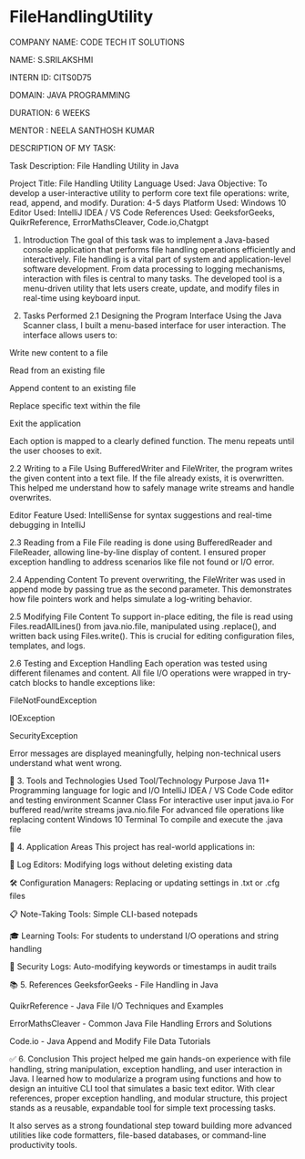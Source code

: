 # FileHandlingUtility

COMPANY NAME: CODE TECH IT SOLUTIONS

NAME: S.SRILAKSHMI

INTERN ID: CITS0D75

DOMAIN: JAVA PROGRAMMING

DURATION: 6 WEEKS

MENTOR : NEELA SANTHOSH KUMAR

DESCRIPTION OF MY TASK:

Task Description: File Handling Utility in Java

Project Title: File Handling Utility
Language Used: Java
Objective: To develop a user-interactive utility to perform core text file operations: write, read, append, and modify.
Duration: 4-5 days
Platform Used: Windows 10
Editor Used: IntelliJ IDEA / VS Code 
References Used: GeeksforGeeks, QuikrReference, ErrorMathsCleaver, Code.io,Chatgpt

 1. Introduction
The goal of this task was to implement a Java-based console application that performs file handling operations efficiently and interactively. File handling is a vital part of system and application-level software development. From data processing to logging mechanisms, interaction with files is central to many tasks. The developed tool is a menu-driven utility that lets users create, update, and modify files in real-time using keyboard input.

 2. Tasks Performed
2.1 Designing the Program Interface
Using the Java Scanner class, I built a menu-based interface for user interaction. The interface allows users to:

Write new content to a file

Read from an existing file

Append content to an existing file

Replace specific text within the file

Exit the application

Each option is mapped to a clearly defined function. The menu repeats until the user chooses to exit.

 2.2 Writing to a File
Using BufferedWriter and FileWriter, the program writes the given content into a text file. If the file already exists, it is overwritten. This helped me understand how to safely manage write streams and handle overwrites.

Editor Feature Used: IntelliSense for syntax suggestions and real-time debugging in IntelliJ

2.3 Reading from a File
File reading is done using BufferedReader and FileReader, allowing line-by-line display of content. I ensured proper exception handling to address scenarios like file not found or I/O error.



2.4 Appending Content
To prevent overwriting, the FileWriter was used in append mode by passing true as the second parameter. This demonstrates how file pointers work and helps simulate a log-writing behavior.


2.5 Modifying File Content
To support in-place editing, the file is read using Files.readAllLines() from java.nio.file, manipulated using .replace(), and written back using Files.write(). This is crucial for editing configuration files, templates, and logs.



 2.6 Testing and Exception Handling
Each operation was tested using different filenames and content. All file I/O operations were wrapped in try-catch blocks to handle exceptions like:

FileNotFoundException

IOException

SecurityException

Error messages are displayed meaningfully, helping non-technical users understand what went wrong.

🔧 3. Tools and Technologies Used
Tool/Technology	Purpose
Java 11+	Programming language for logic and I/O
IntelliJ IDEA / VS Code	Code editor and testing environment
Scanner Class	For interactive user input
java.io	For buffered read/write streams
java.nio.file	For advanced file operations like replacing content
Windows 10 Terminal	To compile and execute the .java file

📌 4. Application Areas
This project has real-world applications in:

📁 Log Editors: Modifying logs without deleting existing data

🛠️ Configuration Managers: Replacing or updating settings in .txt or .cfg files

📋 Note-Taking Tools: Simple CLI-based notepads

🎓 Learning Tools: For students to understand I/O operations and string handling

🔐 Security Logs: Auto-modifying keywords or timestamps in audit trails

📚 5. References
GeeksforGeeks - File Handling in Java

QuikrReference - Java File I/O Techniques and Examples

ErrorMathsCleaver - Common Java File Handling Errors and Solutions

Code.io - Java Append and Modify File Data Tutorials

✅ 6. Conclusion
This project helped me gain hands-on experience with file handling, string manipulation, exception handling, and user interaction in Java. I learned how to modularize a program using functions and how to design an intuitive CLI tool that simulates a basic text editor. With clear references, proper exception handling, and modular structure, this project stands as a reusable, expandable tool for simple text processing tasks.

It also serves as a strong foundational step toward building more advanced utilities like code formatters, file-based databases, or command-line productivity tools.
